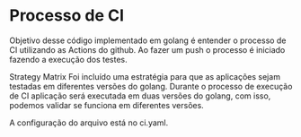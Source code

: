 # Processo de CI

Objetivo desse código implementado em golang é entender o processo de CI utilizando as Actions do github. Ao fazer um push o processo é iniciado fazendo a execução
dos testes.

Strategy Matrix
Foi incluído uma estratégia para que as aplicações sejam testadas em diferentes versões do golang. Durante o processo de execução de CI aplicação será executada em duas versões do golang, com isso, podemos validar se funciona em diferentes versões.

A configuração do arquivo está no ci.yaml.
